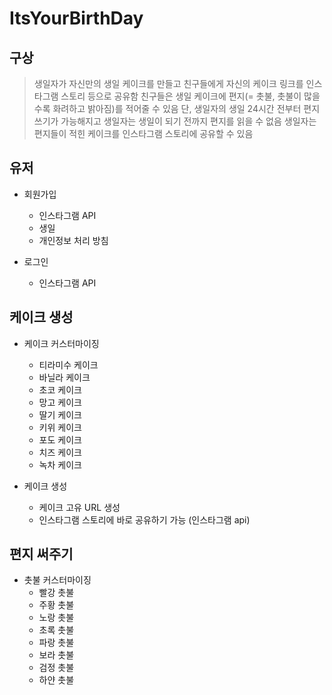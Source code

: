 # ItsYourBirthDay

## 구상
> 생일자가 자신만의 생일 케이크를 만들고 친구들에게 자신의 케이크 링크를 인스타그램 스토리 등으로 공유함
> 친구들은 생일 케이크에 편지(= 촛불, 촛불이 많을수록 화려하고 밝아짐)를 적어줄 수 있음
> 단, 생일자의 생일 24시간 전부터 편지 쓰기가 가능해지고 생일자는 생일이 되기 전까지 편지를 읽을 수 없음
> 생일자는 편지들이 적힌 케이크를 인스타그램 스토리에 공유할 수 있음

## 유저
- 회원가입
    - 인스타그램 API
    - 생일
    - 개인정보 처리 방침

- 로그인
    - 인스타그램 API

## 케이크 생성
- 케이크 커스터마이징
    - 티라미수 케이크
    - 바닐라 케이크
    - 초코 케이크
    - 망고 케이크
    - 딸기 케이크
    - 키위 케이크
    - 포도 케이크
    - 치즈 케이크
    - 녹차 케이크

- 케이크 생성
    - 케이크 고유 URL 생성
    - 인스타그램 스토리에 바로 공유하기 가능 (인스타그램 api)

## 편지 써주기
- 촛불 커스터마이징
    - 빨강 촛불 
    - 주황 촛불
    - 노랑 촛불
    - 초록 촛불
    - 파랑 촛불
    - 보라 촛불
    - 검정 촛불
    - 하얀 촛불